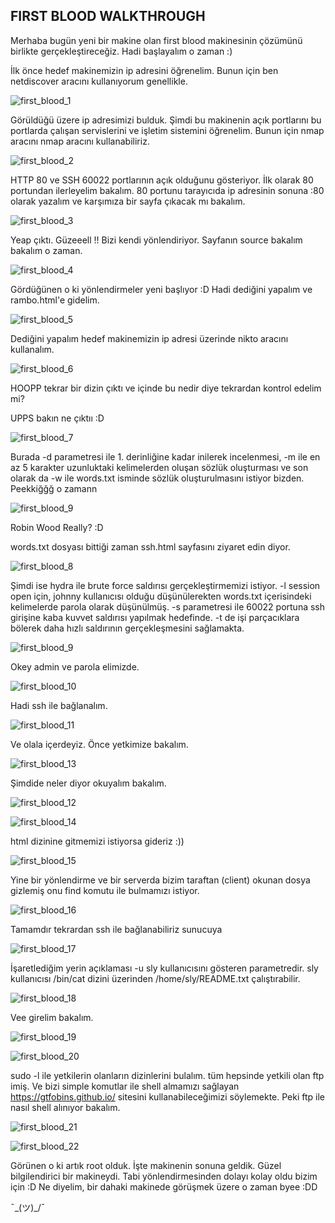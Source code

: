 ## FIRST BLOOD WALKTHROUGH

Merhaba bugün yeni bir makine olan first blood makinesinin çözümünü birlikte gerçekleştireceğiz. Hadi başlayalım o zaman :)

İlk önce hedef makinemizin ip adresini öğrenelim. Bunun için ben netdiscover aracını kullanıyorum genellikle.

![first_blood_1](https://user-images.githubusercontent.com/55113204/124729246-f22a4e00-df18-11eb-9e8d-355f6ea1a31e.PNG)

Görüldüğü üzere ip adresimizi bulduk. Şimdi bu makinenin açık portlarını bu portlarda çalışan servislerini ve işletim sistemini öğrenelim. Bunun için nmap aracını nmap aracını kullanabiliriz.

![first_blood_2](https://user-images.githubusercontent.com/55113204/124729712-5baa5c80-df19-11eb-9597-eaa8ded058fb.PNG)

HTTP 80 ve SSH 60022 portlarının açık olduğunu gösteriyor. İlk olarak 80 portundan ilerleyelim bakalım. 80 portunu tarayıcıda ip adresinin sonuna :80 olarak yazalım ve karşımıza bir sayfa çıkacak mı bakalım.

![first_blood_3](https://user-images.githubusercontent.com/55113204/124831724-4d455a80-df84-11eb-8537-184629523a6e.PNG)

Yeap çıktı. Güzeeell !! Bizi kendi yönlendiriyor. Sayfanın source bakalım bakalım o zaman.

![first_blood_4](https://user-images.githubusercontent.com/55113204/124832067-c0e76780-df84-11eb-8ef6-d72b3d7b16cc.PNG)


Gördüğünen o ki yönlendirmeler yeni başlıyor :D Hadi dediğini yapalım ve rambo.html'e gidelim.


![first_blood_5](https://user-images.githubusercontent.com/55113204/124832057-bc22b380-df84-11eb-8d6b-09cdcf3d7585.PNG)

Dediğini yapalım hedef makinemizin ip adresi üzerinde nikto aracını kullanalım.

![first_blood_6](https://user-images.githubusercontent.com/55113204/124832353-3a7f5580-df85-11eb-826e-436e3a847c66.PNG)

HOOPP tekrar bir dizin çıktı ve içinde bu nedir diye tekrardan kontrol edelim mi?

UPPS bakın ne çıktıı :D

![first_blood_7](https://user-images.githubusercontent.com/55113204/124832422-5551ca00-df85-11eb-9961-562c0e8548cd.PNG)

Burada -d parametresi ile 1. derinliğine kadar inilerek incelenmesi, -m ile en az 5 karakter uzunluktaki kelimelerden oluşan sözlük oluşturması ve son olarak da -w ile words.txt isminde sözlük oluşturulmasını istiyor bizden. Peekkiğğğ o zamann

![first_blood_9](https://user-images.githubusercontent.com/55113204/124836950-8f729a00-df8c-11eb-849b-051cd6673a7b.PNG)

Robin Wood Really? :D

words.txt dosyası bittiği zaman ssh.html sayfasını ziyaret edin diyor.

![first_blood_8](https://user-images.githubusercontent.com/55113204/124836868-681bcd00-df8c-11eb-98f2-ea1e2f13bcde.PNG)

Şimdi ise hydra ile brute force saldırısı gerçekleştirmemizi istiyor. -l session open için, johnny kullanıcısı olduğu düşünülerekten words.txt içerisindeki kelimelerde parola olarak düşünülmüş. -s parametresi ile 60022 portuna ssh girişine kaba kuvvet saldırısı yapılmak hedefinde. -t de işi parçacıklara bölerek daha hızlı saldırının gerçekleşmesini sağlamakta.

![first_blood_9](https://user-images.githubusercontent.com/55113204/124837583-c2695d80-df8d-11eb-845b-9bd4b6f3da47.PNG)

Okey admin ve parola elimizde. 

![first_blood_10](https://user-images.githubusercontent.com/55113204/124838139-e8433200-df8e-11eb-927d-f39c0f8872f8.PNG)

Hadi ssh ile bağlanalım.

![first_blood_11](https://user-images.githubusercontent.com/55113204/124838776-3442a680-df90-11eb-9fc1-5178c825b725.PNG)

Ve olala içerdeyiz. Önce yetkimize bakalım.

![first_blood_13](https://user-images.githubusercontent.com/55113204/124839612-c39c8980-df91-11eb-8b4e-c7dc2685b6cb.PNG)

Şimdide neler diyor okuyalım bakalım.

![first_blood_12](https://user-images.githubusercontent.com/55113204/124839633-d1eaa580-df91-11eb-8c8f-df9026854867.PNG)

![first_blood_14](https://user-images.githubusercontent.com/55113204/124839760-0f4f3300-df92-11eb-9919-6f7bc01973fa.PNG)


html dizinine gitmemizi istiyorsa gideriz :))

![first_blood_15](https://user-images.githubusercontent.com/55113204/124839814-33ab0f80-df92-11eb-9955-8d21607f56b4.PNG)

Yine bir yönlendirme ve bir serverda bizim taraftan (client) okunan dosya gizlemiş onu find komutu ile bulmamızı istiyor.

![first_blood_16](https://user-images.githubusercontent.com/55113204/124840267-4114c980-df93-11eb-801f-0230017013fa.PNG)

Tamamdır tekrardan ssh ile bağlanabiliriz sunucuya 

![first_blood_17](https://user-images.githubusercontent.com/55113204/124840607-0eb79c00-df94-11eb-91be-db45b269bdff.PNG)

İşaretlediğim yerin açıklaması -u sly kullanıcısını gösteren parametredir. sly kullanıcısı /bin/cat dizini üzerinden /home/sly/README.txt çalıştırabilir.

![first_blood_18](https://user-images.githubusercontent.com/55113204/124841569-3871c280-df96-11eb-9122-57be03aec005.PNG)

Vee girelim bakalım.

![first_blood_19](https://user-images.githubusercontent.com/55113204/124841629-59d2ae80-df96-11eb-8aed-1a13d8c2682e.PNG)

![first_blood_20](https://user-images.githubusercontent.com/55113204/124841714-930b1e80-df96-11eb-9bb0-7f18d6ed20af.PNG)

sudo -l ile yetkilerin olanların dizinlerini bulalım. tüm hepsinde yetkili olan ftp imiş. Ve bizi simple komutlar ile shell almamızı sağlayan https://gtfobins.github.io/  sitesini kullanabileceğimizi söylemekte. Peki ftp ile nasıl shell alınıyor bakalım.

![first_blood_21](https://user-images.githubusercontent.com/55113204/124842392-1b3df380-df98-11eb-9742-e952600a97d8.PNG)

![first_blood_22](https://user-images.githubusercontent.com/55113204/124842497-52aca000-df98-11eb-9f4b-77d96ecaa622.PNG)

Görünen o ki artık root olduk. İşte makinenin sonuna geldik. Güzel bilgilendirici bir makineydi. Tabi yönlendirmesinden dolayı kolay oldu bizim için :D Ne diyelim, bir dahaki makinede görüşmek üzere o zaman byee :DD




¯\_(ツ)_/¯







